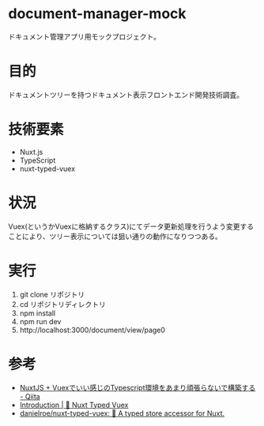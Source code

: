 # document-manager-mock
ドキュメント管理アプリ用モックプロジェクト。

# 目的
ドキュメントツリーを持つドキュメント表示フロントエンド開発技術調査。

# 技術要素
* Nuxt.js
* TypeScript
* nuxt-typed-vuex

# 状況
Vuex(というかVuexに格納するクラス)にてデータ更新処理を行うよう変更することにより、ツリー表示については狙い通りの動作になりつつある。

# 実行
1. git clone リポジトリ
2. cd リポジトリディレクトリ
3. npm install
4. npm run dev
5. http://localhost:3000/document/view/page0

# 参考
* [NuxtJS + Vuexでいい感じのTypescript環境をあまり頑張らないで構築する - Qiita](https://qiita.com/shindex512/items/a90217b9e4c03c5b5215)
* [Introduction | 🏦 Nuxt Typed Vuex](https://nuxt-typed-vuex.roe.dev/)
* [danielroe/nuxt-typed-vuex: 🏦 A typed store accessor for Nuxt.](https://github.com/danielroe/nuxt-typed-vuex)
